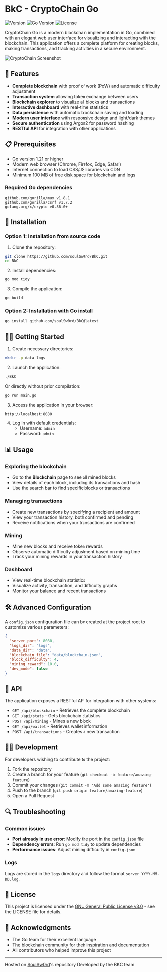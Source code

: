 # BkC - CryptoChain Go

![Version](https://img.shields.io/badge/version-1.2.0-blue.svg)
![Go Version](https://img.shields.io/badge/Go-1.21+-00ADD8.svg)
![License](https://img.shields.io/badge/license-GPL%20v3-green.svg)

CryptoChain Go is a modern blockchain implementation in Go, combined with an elegant web user interface for visualizing and interacting with the blockchain. This application offers a complete platform for creating blocks, making transactions, and tracking activities in a secure environment.

![CryptoChain Screenshot](https://via.placeholder.com/800x400?text=CryptoChain+Go+Screenshot)

## 🚀 Features

- **Complete blockchain** with proof of work (PoW) and automatic difficulty adjustment
- **Transaction system** allowing token exchange between users
- **Blockchain explorer** to visualize all blocks and transactions
- **Interactive dashboard** with real-time statistics
- **Data persistence** with automatic blockchain saving and loading
- **Modern user interface** with responsive design and light/dark themes
- **Secure authentication** using Argon2 for password hashing
- **RESTful API** for integration with other applications

## 📋 Prerequisites

- [Go](https://golang.org/dl/) version 1.21 or higher
- Modern web browser (Chrome, Firefox, Edge, Safari)
- Internet connection to load CSS/JS libraries via CDN
- Minimum 100 MB of free disk space for blockchain and logs

### Required Go dependencies

```
github.com/gorilla/mux v1.8.1
github.com/gorilla/csrf v1.7.2
golang.org/x/crypto v0.36.0+
```

## 🔧 Installation

### Option 1: Installation from source code

1. Clone the repository:

```bash
git clone https://github.com/soulSw0rd/BkC.git
cd BkC
```

2. Install dependencies:

```bash
go mod tidy
```

3. Compile the application:

```bash
go build
```

### Option 2: Installation with Go install

```bash
go install github.com/soulSw0rd/BkC@latest
```

## 🏃‍♂️ Getting Started

1. Create necessary directories:

```bash
mkdir -p data logs
```

2. Launch the application:

```bash
./BkC
```

Or directly without prior compilation:

```bash
go run main.go
```

3. Access the application in your browser:

```
http://localhost:8080
```

4. Log in with default credentials:
   - Username: `admin`
   - Password: `admin`

## 📊 Usage

### Exploring the blockchain

- Go to the **Blockchain** page to see all mined blocks
- View details of each block, including its transactions and hash
- Use the search bar to find specific blocks or transactions

### Managing transactions

- Create new transactions by specifying a recipient and amount
- View your transaction history, both confirmed and pending
- Receive notifications when your transactions are confirmed

### Mining

- Mine new blocks and receive token rewards
- Observe automatic difficulty adjustment based on mining time
- Track your mining rewards in your transaction history

### Dashboard

- View real-time blockchain statistics
- Visualize activity, transaction, and difficulty graphs
- Monitor your balance and recent transactions

## 🛠️ Advanced Configuration

A `config.json` configuration file can be created at the project root to customize various parameters:

```json
{
  "server_port": 8080,
  "logs_dir": "logs",
  "data_dir": "data",
  "blockchain_file": "data/blockchain.json",
  "block_difficulty": 4,
  "mining_reward": 10.0,
  "dev_mode": false
}
```

## 🔄 API

The application exposes a RESTful API for integration with other systems:

- `GET /api/blockchain` - Retrieves the complete blockchain
- `GET /api/stats` - Gets blockchain statistics
- `POST /api/mining` - Mines a new block
- `GET /api/wallet` - Retrieves wallet information
- `POST /api/transactions` - Creates a new transaction

## 👩‍💻 Development

For developers wishing to contribute to the project:

1. Fork the repository
2. Create a branch for your feature (`git checkout -b feature/amazing-feature`)
3. Commit your changes (`git commit -m 'Add some amazing feature'`)
4. Push to the branch (`git push origin feature/amazing-feature`)
5. Open a Pull Request

## 🔍 Troubleshooting

### Common issues

- **Port already in use error**: Modify the port in the `config.json` file
- **Dependency errors**: Run `go mod tidy` to update dependencies
- **Performance issues**: Adjust mining difficulty in `config.json`

### Logs

Logs are stored in the `logs` directory and follow the format `server_YYYY-MM-DD.log`.

## 📜 License

This project is licensed under the [GNU General Public License v3.0](LICENSE) - see the LICENSE file for details.

## 🙏 Acknowledgments

- The Go team for their excellent language
- The blockchain community for their inspiration and documentation
- All contributors who helped improve this project

---

Hosted on [SoulSw0rd](https://github.com/soulSw0rd)'s repository
Developed by the BKC team 